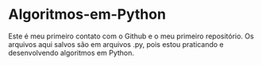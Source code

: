 # Algoritmos-em-Python
Este é meu primeiro contato com o Github e o meu primeiro repositório. Os arquivos aqui salvos são em arquivos .py, pois estou praticando e desenvolvendo algoritmos em Python.
